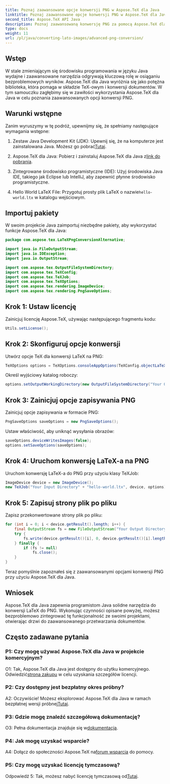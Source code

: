 ```yaml
---
title: Poznaj zaawansowane opcje konwersji PNG w Aspose.TeX dla Java
linktitle: Poznaj zaawansowane opcje konwersji PNG w Aspose.TeX dla Java
second_title: Aspose.TeX API Java
description: Poznaj zaawansowaną konwersję PNG za pomocą Aspose.TeX dla Java. Obszerny poradnik na temat konwersji LaTeX-a na PNG.
type: docs
weight: 11
url: /pl/java/converting-lato-images/advanced-png-conversion/
---
```

## Wstęp

W stale zmieniającym się środowisku programowania w języku Java wydajne i zaawansowane narzędzia odgrywają kluczową rolę w osiąganiu bezproblemowych wyników. Aspose.TeX dla Java wyróżnia się jako potężna biblioteka, która pomaga w składzie TeX-owym i konwersji dokumentów. W tym samouczku zagłębimy się w zawiłości wykorzystania Aspose.TeX dla Java w celu poznania zaawansowanych opcji konwersji PNG.

## Warunki wstępne

Zanim wyruszymy w tę podróż, upewnijmy się, że spełniamy następujące wymagania wstępne:

1.  Zestaw Java Development Kit (JDK): Upewnij się, że na komputerze jest zainstalowana Java. Możesz go pobrać[Tutaj](https://www.oracle.com/java/technologies/javase-downloads.html).

2.  Aspose.TeX dla Java: Pobierz i zainstaluj Aspose.TeX dla Java z[link do pobrania](https://releases.aspose.com/tex/java/).

3. Zintegrowane środowisko programistyczne (IDE): Użyj środowiska Java IDE, takiego jak Eclipse lub IntelliJ, aby zapewnić płynne środowisko programistyczne.

4.  Hello World LaTeX File: Przygotuj prosty plik LaTeX o nazwie`hello-world.ltx` w katalogu wejściowym.

## Importuj pakiety

W swoim projekcie Java zaimportuj niezbędne pakiety, aby wykorzystać funkcje Aspose.TeX dla Java:

```java
package com.aspose.tex.LaTeXPngConversionAlternative;

import java.io.FileOutputStream;
import java.io.IOException;
import java.io.OutputStream;

import com.aspose.tex.OutputFileSystemDirectory;
import com.aspose.tex.TeXConfig;
import com.aspose.tex.TeXJob;
import com.aspose.tex.TeXOptions;
import com.aspose.tex.rendering.ImageDevice;
import com.aspose.tex.rendering.PngSaveOptions;
```

## Krok 1: Ustaw licencję

Zainicjuj licencję Aspose.TeX, używając następującego fragmentu kodu:

```java
Utils.setLicense();
```

## Krok 2: Skonfiguruj opcje konwersji

Utwórz opcje TeX dla konwersji LaTeX na PNG:

```java
TeXOptions options = TeXOptions.consoleAppOptions(TeXConfig.objectLaTeX());
```

Określ wyjściowy katalog roboczy:

```java
options.setOutputWorkingDirectory(new OutputFileSystemDirectory("Your Output Directory"));
```

## Krok 3: Zainicjuj opcje zapisywania PNG

Zainicjuj opcje zapisywania w formacie PNG:

```java
PngSaveOptions saveOptions = new PngSaveOptions();
```

Ustaw właściwość, aby uniknąć wysyłania obrazów:

```java
saveOptions.deviceWritesImages(false);
options.setSaveOptions(saveOptions);
```

## Krok 4: Uruchom konwersję LaTeX-a na PNG

Uruchom konwersję LaTeX-a do PNG przy użyciu klasy TeXJob:

```java
ImageDevice device = new ImageDevice();
new TeXJob("Your Input Directory" + "hello-world.ltx", device, options).run();
```

## Krok 5: Zapisuj strony plik po pliku

Zapisz przekonwertowane strony plik po pliku:

```java
for (int i = 0; i < device.getResult().length; i++) {
    final OutputStream fs = new FileOutputStream("Your Output Directory" + "page-" + (i + 1) + ".png");
    try {
        fs.write(device.getResult()[i], 0, device.getResult()[i].length);
    } finally {
        if (fs != null)
            fs.close();
    }
}
```

Teraz pomyślnie zapoznałeś się z zaawansowanymi opcjami konwersji PNG przy użyciu Aspose.TeX dla Java.

## Wniosek

Aspose.TeX dla Java zapewnia programistom Java solidne narzędzia do konwersji LaTeX do PNG. Wykonując czynności opisane powyżej, możesz bezproblemowo zintegrować tę funkcjonalność ze swoimi projektami, otwierając drzwi do zaawansowanego przetwarzania dokumentów.

## Często zadawane pytania

### P1: Czy mogę używać Aspose.TeX dla Java w projekcie komercyjnym?

 O1: Tak, Aspose.TeX dla Java jest dostępny do użytku komercyjnego. Odwiedzić[strona zakupu](https://purchase.aspose.com/buy) w celu uzyskania szczegółów licencji.

### P2: Czy dostępny jest bezpłatny okres próbny?

 A2: Oczywiście! Możesz eksplorować Aspose.TeX dla Java w ramach bezpłatnej wersji próbnej[Tutaj](https://releases.aspose.com/).

### P3: Gdzie mogę znaleźć szczegółową dokumentację?

 O3: Pełna dokumentacja znajduje się w[dokumentacja](https://reference.aspose.com/tex/java/).

### P4: Jak mogę uzyskać wsparcie?

 A4: Dołącz do społeczności Aspose.TeX na[forum wsparcia](https://forum.aspose.com/c/tex/47) do pomocy.

### P5: Czy mogę uzyskać licencję tymczasową?

 Odpowiedź 5: Tak, możesz nabyć licencję tymczasową od[Tutaj](https://purchase.aspose.com/temporary-license/).